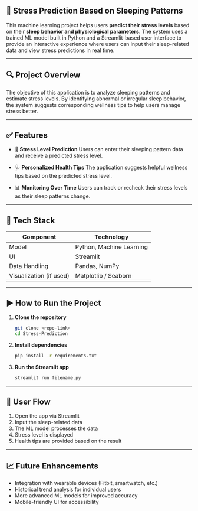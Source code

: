 ## 🧠 Stress Prediction Based on Sleeping Patterns

This machine learning project helps users **predict their stress levels** based on their **sleep behavior and physiological parameters**. The system uses a trained ML model built in Python and a Streamlit-based user interface to provide an interactive experience where users can input their sleep-related data and view stress predictions in real time.

---

## 🔍 Project Overview

The objective of this application is to analyze sleeping patterns and estimate stress levels. By identifying abnormal or irregular sleep behavior, the system suggests corresponding wellness tips to help users manage stress better.

---

## ✅ Features

* 🔢 **Stress Level Prediction**
  Users can enter their sleeping pattern data and receive a predicted stress level.

* 🩺 **Personalized Health Tips**
  The application suggests helpful wellness tips based on the predicted stress level.

* 📊 **Monitoring Over Time**
  Users can track or recheck their stress levels as their sleep patterns change.

---

## 🧠 Tech Stack

| Component               | Technology               |
| ----------------------- | ------------------------ |
| Model                   | Python, Machine Learning |
| UI                      | Streamlit                |
| Data Handling           | Pandas, NumPy            |
| Visualization (if used) | Matplotlib / Seaborn     |

---

## ▶️ How to Run the Project

1. **Clone the repository**

   ```bash
   git clone <repo-link>
   cd Stress-Prediction
   ```

2. **Install dependencies**

   ```bash
   pip install -r requirements.txt
   ```

3. **Run the Streamlit app**

   ```bash
   streamlit run filename.py
   ```

---

## 🧭 User Flow

1. Open the app via Streamlit
2. Input the sleep-related data
3. The ML model processes the data
4. Stress level is displayed
5. Health tips are provided based on the result

---

## 📈 Future Enhancements

* Integration with wearable devices (Fitbit, smartwatch, etc.)
* Historical trend analysis for individual users
* More advanced ML models for improved accuracy
* Mobile-friendly UI for accessibility
